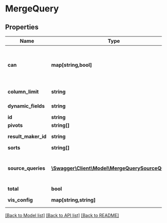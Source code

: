 # MergeQuery

## Properties
Name | Type | Description | Notes
------------ | ------------- | ------------- | -------------
**can** | **map[string,bool]** | Operations the current user is able to perform on this object | [optional] 
**column_limit** | **string** | Column Limit | [optional] 
**dynamic_fields** | **string** | Dynamic Fields | [optional] 
**id** | **string** | Unique Id | [optional] 
**pivots** | **string[]** | Pivots | [optional] 
**result_maker_id** | **string** | Unique to get results | [optional] 
**sorts** | **string[]** | Sorts | [optional] 
**source_queries** | [**\Swagger\Client\Model\MergeQuerySourceQuery[]**](MergeQuerySourceQuery.md) | Source Queries defining the results to be merged. | [optional] 
**total** | **bool** | Total | [optional] 
**vis_config** | **map[string,string]** | Visualization Config | [optional] 

[[Back to Model list]](../README.md#documentation-for-models) [[Back to API list]](../README.md#documentation-for-api-endpoints) [[Back to README]](../README.md)


